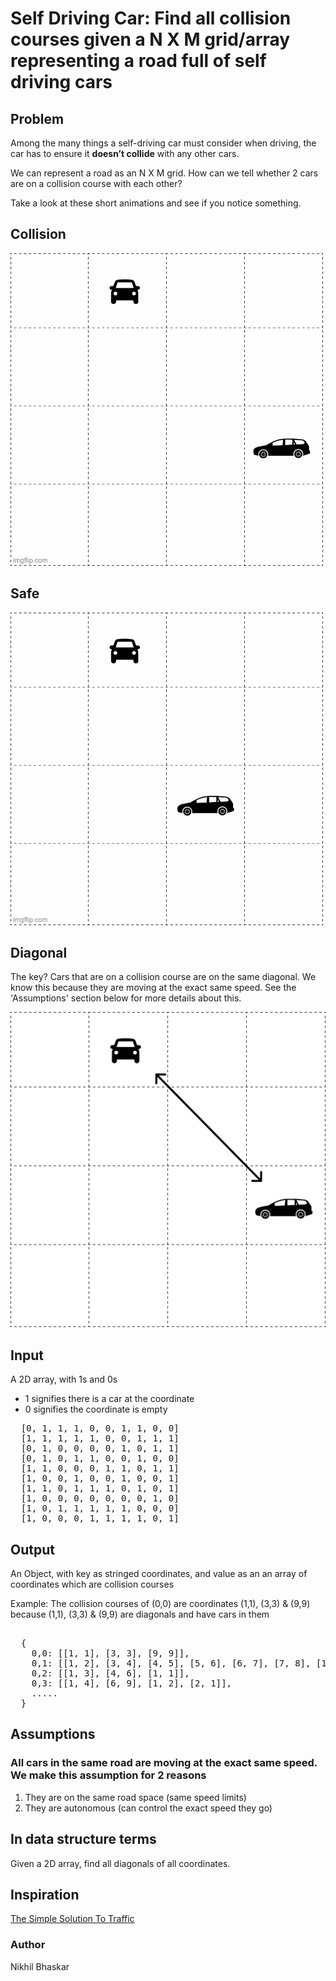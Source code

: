 # Self Driving Car: Find all collision courses given a N X M grid/array representing a road full of self driving cars

## Problem

Among the many things a self-driving car must consider when driving, the car has to ensure it <strong>doesn’t collide</strong> with any other cars.

We can represent a road as an N X M grid. How can we tell whether 2 cars are on a collision course with each other?

Take a look at these short animations and see if you notice something.

## Collision
![demo](images/crash.gif)

## Safe
![demo](images/safe.gif)

## Diagonal
The key? Cars that are on a collision course are on the same diagonal. We know this because they are moving at the exact same speed. See the 'Assumptions' section below for more details about this.

![demo](images/diagonal2.png)

## Input
A 2D array, with 1s and 0s
<ul>
  <li>1 signifies there is a car at the coordinate</li>
  <li>0 signifies the coordinate is empty</li>
</ul>

<pre>
  [0, 1, 1, 1, 0, 0, 1, 1, 0, 0]
  [1, 1, 1, 1, 1, 0, 0, 1, 1, 1]
  [0, 1, 0, 0, 0, 0, 1, 0, 1, 1]
  [0, 1, 0, 1, 1, 0, 0, 1, 0, 0]
  [1, 1, 0, 0, 0, 1, 1, 0, 1, 1]
  [1, 0, 0, 1, 0, 0, 1, 0, 0, 1]
  [1, 1, 0, 1, 1, 1, 0, 1, 0, 1]
  [1, 0, 0, 0, 0, 0, 0, 0, 1, 0]
  [1, 0, 1, 1, 1, 1, 1, 0, 0, 0]
  [1, 0, 0, 0, 1, 1, 1, 1, 0, 1]
</pre>

## Output
An Object, with key as stringed coordinates, and value as an an array of coordinates which are collision courses

Example: The collision courses of (0,0) are coordinates (1,1), (3,3) & (9,9) because (1,1), (3,3) & (9,9) are diagonals and have cars in them
<pre>

  {
    0,0: [[1, 1], [3, 3], [9, 9]],
    0,1: [[1, 2], [3, 4], [4, 5], [5, 6], [6, 7], [7, 8], [1, 0]],
    0,2: [[1, 3], [4, 6], [1, 1]],
    0,3: [[1, 4], [6, 9], [1, 2], [2, 1]],
    .....
  }
</pre>

## Assumptions
### All cars in the same road are moving at the exact same speed. We make this assumption for 2 reasons
<ol>
  <li>They are on the same road space (same speed limits)  </li>
  <li>They are autonomous (can control the exact speed they go)</li>
</ol>

## In data structure terms

Given a 2D array, find all diagonals of all coordinates.


## Inspiration
[The Simple Solution To Traffic](https://www.youtube.com/watch?v=iHzzSao6ypE&t=17s)


### Author
Nikhil Bhaskar
